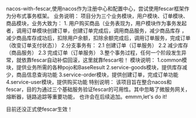 nacos-with-fescar,使用nacos作为注册中心和配置中心，尝试使用fescar框架作为分布式事务框架。
业务说明：
    项目分为三个业务模块，用户模块、订单模块、商品模块，业务大致为：
    1. 用户购买商品（业务表现为，用户模块作为事务发起者，调用订单模块创建订单，创建订单完成后，调用商品服务，减少商品库存
    ，减少商品库存成功后，扣除用户余额，扣除余额完成后，调用订单服务，完成订单（改变订单支付状态））
    2.分支事务有：
        2.1 创建订单（订单服务）
        2.2 减少库存（商品服务）
        2.3 完成订单（订单服务）
    3.整个事务过程，任何一个阶段发生异常，就依靠fescar自动补偿回滚，这里就靠fescar啦！
模块说明：
    1.common模块，提供业务所需的各种pojo和BaseResult
    2.service-goods模块，提供库存减少，商品信息查询功能
    3.service-order模块，提供创建订单，完成订单功能
    4.service-user模块，提供购买功能
特别说明：
    该项目旨在整合nacos和fescar，目的为通过三个基础服务验证fescar的可用性。其中忽略了微服务网关，熔断器，链路追踪等重要功能，
    也许会在后续追加。emmm,let's do it!
    
   目前还没正式使fescar生效！